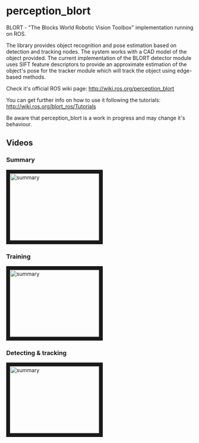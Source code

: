 perception_blort
================

BLORT - "The Blocks World Robotic Vision Toolbox" implementation running on ROS.


The library provides object recognition and pose estimation based on detection and tracking nodes. 
The system works with a CAD model of the object provided. 
The current implementation of the BLORT detector module uses SIFT feature descriptors to provide an approximate estimation of 
the object's pose for the tracker module which will track the object using edge-based methods. 


Check it's official ROS wiki page: http://wiki.ros.org/perception_blort


You can get further info on how to use it following the tutorials: http://wiki.ros.org/blort_ros/Tutorials


Be aware that perception_blort is a work in progress and may change it's behaviour.

## Videos
### Summary

<a href="http://www.youtube.com/watch?feature=player_embedded&v=TN9WguYpXTE
" target="_blank"><img src="http://img.youtube.com/vi/TN9WguYpXTE/0.jpg" 
alt="summary" width="240" height="180" border="10" style="float" /></a>

### Training

<a href="http://www.youtube.com/watch?feature=player_embedded&v=pp6RwxbUwrI
" target="_blank"><img src="http://img.youtube.com/vi/pp6RwxbUwrI/0.jpg" 
alt="summary" width="240" height="180" border="10" style="float" /></a>
  
### Detecting & tracking

<a href="http://www.youtube.com/watch?feature=player_embedded&v=HoMSHIzhERI
" target="_blank"><img src="http://img.youtube.com/vi/HoMSHIzhERI/0.jpg" 
alt="summary" width="240" height="180" border="10" style="float" /></a>
